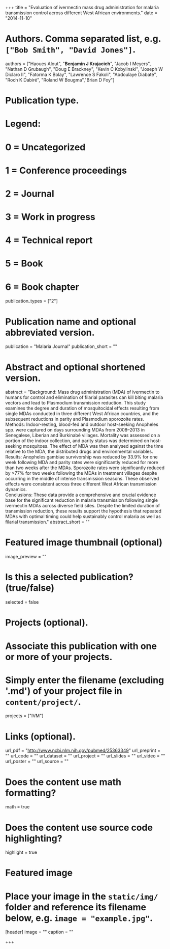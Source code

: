 +++
title = "Evaluation of ivermectin mass drug administration for malaria transmission control across different West African environments."
date = "2014-11-10"

# Authors. Comma separated list, e.g. `["Bob Smith", "David Jones"]`.
authors = ["Haoues Alout", "**Benjamin J Krajacich**", "Jacob I Meyers", "Nathan D Grubaugh", "Doug E Brackney", "Kevin C Kobylinski", "Joseph W Diclaro II", "Fatorma K Bolay", "Lawrence S Fakoli", "Abdoulaye Diabaté", "Roch K Dabiré", "Roland W Bougma","Brian D Foy"]

# Publication type.
# Legend:
# 0 = Uncategorized
# 1 = Conference proceedings
# 2 = Journal
# 3 = Work in progress
# 4 = Technical report
# 5 = Book
# 6 = Book chapter
publication_types = ["2"]

# Publication name and optional abbreviated version.
publication = "Malaria Journal"
publication_short = ""

# Abstract and optional shortened version.
abstract = "Background: Mass drug administration (MDA) of ivermectin to humans for control and elimination of filarial parasites can kill biting malaria vectors and lead to Plasmodium transmission reduction. This study examines the degree and duration of mosquitocidal effects resulting from single MDAs conducted in three different West African countries, and the subsequent reductions in parity and Plasmodium sporozoite rates. <br /> Methods: Indoor-resting, blood-fed and outdoor host-seeking Anopheles spp. were captured on days surrounding MDAs from 2008–2013 in Senegalese, Liberian and Burkinabé villages. Mortality was assessed on a portion of the indoor collection, and parity status was determined on host-seeking mosquitoes. The effect of MDA was then analysed against the time relative to the MDA, the distributed drugs and environmental variables. <br />Results: Anopheles gambiae survivorship was reduced by 33.9% for one week following MDA and parity rates were significantly reduced for more than two weeks after the MDAs. Sporozoite rates were significantly reduced by >77% for two weeks following the MDAs in treatment villages despite occurring in the middle of intense transmission seasons. These observed effects were consistent across three different West African transmission dynamics. <br />Conclusions: These data provide a comprehensive and crucial evidence base for the significant reduction in malaria transmission following single ivermectin MDAs across diverse field sites. Despite the limited duration of transmission reduction, these results support the hypothesis that repeated MDAs with optimal timing could help sustainably control malaria as well as filarial transmission."
abstract_short = ""

# Featured image thumbnail (optional)
image_preview = ""

# Is this a selected publication? (true/false)
selected = false

# Projects (optional).
#   Associate this publication with one or more of your projects.
#   Simply enter the filename (excluding '.md') of your project file in `content/project/`.
projects = ["IVM"]

# Links (optional).
url_pdf = "http://www.ncbi.nlm.nih.gov/pubmed/25363349"
url_preprint = ""
url_code = ""
url_dataset = ""
url_project = ""
url_slides = ""
url_video = ""
url_poster = ""
url_source = ""

# Does the content use math formatting?
math = true

# Does the content use source code highlighting?
highlight = true

# Featured image
# Place your image in the `static/img/` folder and reference its filename below, e.g. `image = "example.jpg"`.
[header]
image = ""
caption = ""

+++

